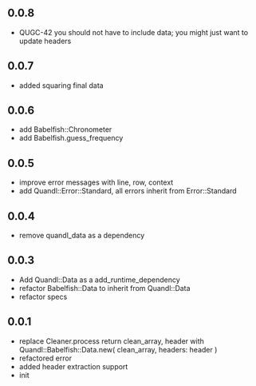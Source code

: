 ## 0.0.8

* QUGC-42 you should not have to include data; you might just want to update headers


## 0.0.7

* added squaring final data


## 0.0.6

* add Babelfish::Chronometer
* add Babelfish.guess_frequency

## 0.0.5

* improve error messages with line, row, context
* add Quandl::Error::Standard, all errors inherit from Error::Standard


## 0.0.4

* remove quandl_data as a dependency


## 0.0.3

* Add Quandl::Data as a add_runtime_dependency
* refactor Babelfish::Data to inherit from Quandl::Data
* refactor specs


## 0.0.1

* replace Cleaner.process return clean_array, header with Quandl::Babelfish::Data.new( clean_array, headers: header )
* refactored error
* added header extraction support
* init